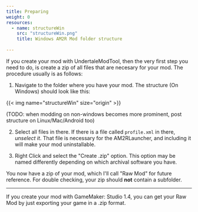 ```yaml
---
title: Preparing
weight: 0
resources:
  - name: structureWin
    src: "structureWin.png"
    title: Windows AM2R Mod folder structure
  
---
```


If you create your mod with UndertaleModTool, then the very first step you need to do, is create a zip of all files that are necesary for your mod. 
The procedure usually is as follows:
1. Navigate to the folder where you have your mod. The structure (On Windows) should look like this:  

{{< img name="structureWin" size="origin" >}}

(TODO: when modding on non-windows becomes more prominent, post structure on Linux/Mac/Android too)

2. Select all files in there. If there is a file called `profile.xml` in there, *unselect it*. 
That file is necessary for the AM2RLauncher, and including it will make your mod uninstallable.

3. Right Click and select the "Create .zip" option. This option may be named differently depending 
on which archival software you have.

You now have a zip of your mod, which I'll call "Raw Mod" for future reference. For double checking, your zip should **not**
contain a subfolder.

--- 
If you create your mod with GameMaker: Studio 1.4, you can get your Raw Mod by just exporting your game in a .zip format.

